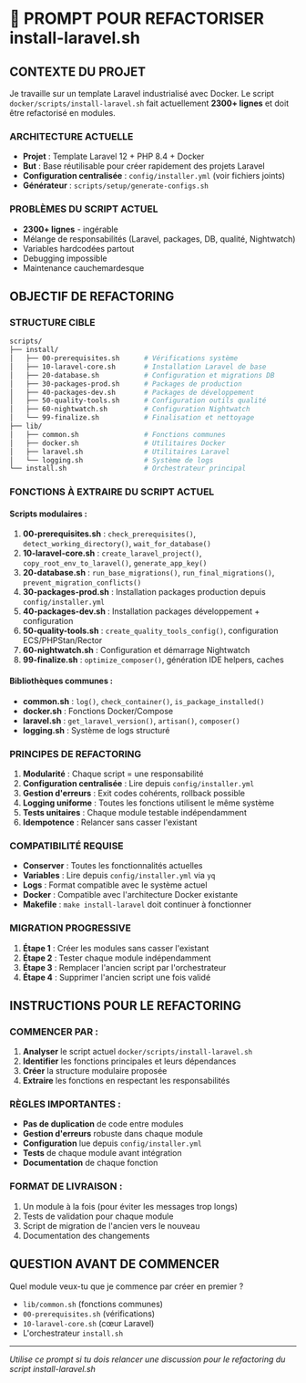 # 🔧 PROMPT POUR REFACTORISER install-laravel.sh

## CONTEXTE DU PROJET

Je travaille sur un template Laravel industrialisé avec Docker. Le script `docker/scripts/install-laravel.sh` fait actuellement **2300+ lignes** et doit être refactorisé en modules.

### ARCHITECTURE ACTUELLE
- **Projet** : Template Laravel 12 + PHP 8.4 + Docker
- **But** : Base réutilisable pour créer rapidement des projets Laravel
- **Configuration centralisée** : `config/installer.yml` (voir fichiers joints)
- **Générateur** : `scripts/setup/generate-configs.sh`

### PROBLÈMES DU SCRIPT ACTUEL
- **2300+ lignes** - ingérable
- Mélange de responsabilités (Laravel, packages, DB, qualité, Nightwatch)
- Variables hardcodées partout
- Debugging impossible
- Maintenance cauchemardesque

## OBJECTIF DE REFACTORING

### STRUCTURE CIBLE
```bash
scripts/
├── install/
│   ├── 00-prerequisites.sh      # Vérifications système
│   ├── 10-laravel-core.sh       # Installation Laravel de base
│   ├── 20-database.sh           # Configuration et migrations DB
│   ├── 30-packages-prod.sh      # Packages de production
│   ├── 40-packages-dev.sh       # Packages de développement
│   ├── 50-quality-tools.sh      # Configuration outils qualité
│   ├── 60-nightwatch.sh         # Configuration Nightwatch
│   └── 99-finalize.sh           # Finalisation et nettoyage
├── lib/
│   ├── common.sh                # Fonctions communes
│   ├── docker.sh                # Utilitaires Docker
│   ├── laravel.sh               # Utilitaires Laravel
│   └── logging.sh               # Système de logs
└── install.sh                   # Orchestrateur principal
```

### FONCTIONS À EXTRAIRE DU SCRIPT ACTUEL

#### Scripts modulaires :
1. **00-prerequisites.sh** : `check_prerequisites()`, `detect_working_directory()`, `wait_for_database()`
2. **10-laravel-core.sh** : `create_laravel_project()`, `copy_root_env_to_laravel()`, `generate_app_key()`
3. **20-database.sh** : `run_base_migrations()`, `run_final_migrations()`, `prevent_migration_conflicts()`
4. **30-packages-prod.sh** : Installation packages production depuis `config/installer.yml`
5. **40-packages-dev.sh** : Installation packages développement + configuration
6. **50-quality-tools.sh** : `create_quality_tools_config()`, configuration ECS/PHPStan/Rector
7. **60-nightwatch.sh** : Configuration et démarrage Nightwatch
8. **99-finalize.sh** : `optimize_composer()`, génération IDE helpers, caches

#### Bibliothèques communes :
- **common.sh** : `log()`, `check_container()`, `is_package_installed()`
- **docker.sh** : Fonctions Docker/Compose
- **laravel.sh** : `get_laravel_version()`, `artisan()`, `composer()`
- **logging.sh** : Système de logs structuré

### PRINCIPES DE REFACTORING

1. **Modularité** : Chaque script = une responsabilité
2. **Configuration centralisée** : Lire depuis `config/installer.yml`
3. **Gestion d'erreurs** : Exit codes cohérents, rollback possible
4. **Logging uniforme** : Toutes les fonctions utilisent le même système
5. **Tests unitaires** : Chaque module testable indépendamment
6. **Idempotence** : Relancer sans casser l'existant

### COMPATIBILITÉ REQUISE

- **Conserver** : Toutes les fonctionnalités actuelles
- **Variables** : Lire depuis `config/installer.yml` via `yq`
- **Logs** : Format compatible avec le système actuel
- **Docker** : Compatible avec l'architecture Docker existante
- **Makefile** : `make install-laravel` doit continuer à fonctionner

### MIGRATION PROGRESSIVE

1. **Étape 1** : Créer les modules sans casser l'existant
2. **Étape 2** : Tester chaque module indépendamment
3. **Étape 3** : Remplacer l'ancien script par l'orchestrateur
4. **Étape 4** : Supprimer l'ancien script une fois validé

## INSTRUCTIONS POUR LE REFACTORING

### COMMENCER PAR :
1. **Analyser** le script actuel `docker/scripts/install-laravel.sh`
2. **Identifier** les fonctions principales et leurs dépendances
3. **Créer** la structure modulaire proposée
4. **Extraire** les fonctions en respectant les responsabilités

### RÈGLES IMPORTANTES :
- **Pas de duplication** de code entre modules
- **Gestion d'erreurs** robuste dans chaque module
- **Configuration** lue depuis `config/installer.yml`
- **Tests** de chaque module avant intégration
- **Documentation** de chaque fonction

### FORMAT DE LIVRAISON :
1. Un module à la fois (pour éviter les messages trop longs)
2. Tests de validation pour chaque module
3. Script de migration de l'ancien vers le nouveau
4. Documentation des changements

## QUESTION AVANT DE COMMENCER

Quel module veux-tu que je commence par créer en premier ?
- `lib/common.sh` (fonctions communes)
- `00-prerequisites.sh` (vérifications)
- `10-laravel-core.sh` (cœur Laravel)
- L'orchestrateur `install.sh`

---

*Utilise ce prompt si tu dois relancer une discussion pour le refactoring du script install-laravel.sh*
